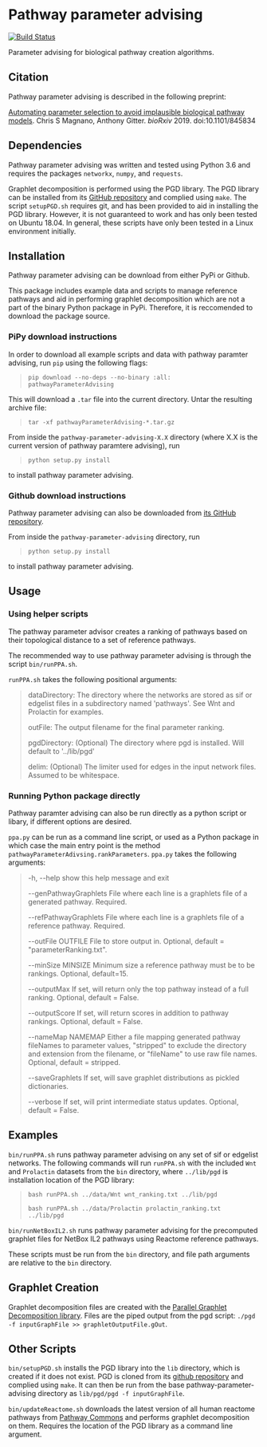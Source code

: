 # Pathway parameter advising
[![Build Status](https://travis-ci.com/gitter-lab/pathway-parameter-advising.svg?branch=master)](https://travis-ci.com/gitter-lab/pathway-parameter-advising)

Parameter advising for biological pathway creation algorithms.

## Citation

Pathway parameter advising is described in the following preprint:

[Automating parameter selection to avoid implausible biological pathway models](https://doi.org/10.1101/845834).
Chris S Magnano, Anthony Gitter.
*bioRxiv* 2019. doi:10.1101/845834

## Dependencies

Pathway parameter advising was written and tested using Python 3.6 and requires the packages `networkx`, `numpy`, and `requests`.

Graphlet decomposition is performed using the PGD library.
The PGD library can be installed from its [GitHub repository](https://github.com/nkahmed/pgd) and complied using `make`.
The script `setupPGD.sh` requires git, and has been provided to aid in installing the PGD library.
However, it is not guaranteed to work and has only been tested on Ubuntu 18.04.
In general, these scripts have only been tested in a Linux environment initially.

## Installation
Pathway parameter advising can be download from either PyPi or Github.

This package includes example data and scripts to manage reference pathways and aid in performing graphlet decomposition which are not a part of the binary Python package in PyPi. 
Therefore, it is reccomended to download the package source.

### PiPy download instructions 
In order to download all example scripts and data with pathway paramter advising, run `pip` using the following flags:
> `pip download --no-deps --no-binary :all: pathwayParameterAdvising`

This will download a `.tar` file into the current directory. 
Untar the resulting archive file: 
> `tar -xf pathwayParameterAdvising-*.tar.gz`

From inside the `pathway-parameter-advising-X.X` directory (where X.X is the current version of pathway paramtere advising), run
> `python setup.py install`

to install pathway parameter advising. 

### Github download instructions

Pathway parameter advising can also be downloaded from [its GitHub repository](https://github.com/gitter-lab/pathway-parameter-advising/). 

From inside the `pathway-parameter-advising` directory, run
> `python setup.py install`

to install pathway parameter advising. 

## Usage

### Using helper scripts 

The pathway parameter advisor creates a ranking of pathways based on their
topological distance to a set of reference pathways. 

The recommended way to use pathway parameter advising is through the script `bin/runPPA.sh`. 

`runPPA.sh` takes the following positional arguments:
>   dataDirectory: The directory where the networks are stored as sif or edgelist files in a subdirectory named 'pathways'. See Wnt and Prolactin for examples.
>
>   outFile:       The output filename for the final parameter ranking.
>
>   pgdDirectory:  (Optional) The directory where pgd is installed. Will default to '../lib/pgd'
>
>   delim:         (Optional) The limiter used for edges in the input network files. Assumed to be whitespace.


### Running Python package directly

Pathway paramter advising can also be run directly as a python script or libary, if different options are desired. 

`ppa.py` can be run as a command line script, or used as a Python package in which case the main entry point is the method `pathwayParameterAdivsing.rankParameters`.
`ppa.py` takes the following arguments:
>  -h, --help            show this help message and exit
>
>  --genPathwayGraphlets File where each line is a graphlets file of a generated pathway. Required.
>
>  --refPathwayGraphlets File where each line is a graphlets file of a reference pathway. Required.
>
>  --outFile OUTFILE     File to store output in. Optional, default = "parameterRanking.txt".
>
>  --minSize MINSIZE     Minimum size a reference pathway must be to be rankings. Optional, default=15.
>
>  --outputMax           If set, will return only the top pathway instead of a full ranking. Optional, default = False.
>
>  --outputScore         If set, will return scores in addition to pathway rankings. Optional, default = False.
>
>  --nameMap NAMEMAP     Either a file mapping generated pathway fileNames to parameter values, "stripped" to exclude the directory and extension from the filename, or "fileName" to use raw file names. Optional, default = stripped.
>
>  --saveGraphlets       If set, will save graphlet distributions as pickled dictionaries.
>
>  --verbose             If set, will print intermediate status updates. Optional, default = False.

## Examples

`bin/runPPA.sh` runs pathway parameter advising on any set of sif or edgelist networks.
The following commands will run `runPPA.sh` with the included `Wnt` and `Prolactin` datasets from the `bin` directory, where `../lib/pgd` is installation location of the PGD library:

> `bash runPPA.sh ../data/Wnt wnt_ranking.txt ../lib/pgd`
>
> `bash runPPA.sh ../data/Prolactin prolactin_ranking.txt ../lib/pgd`

`bin/runNetBoxIL2.sh` runs pathway parameter advising for the precomputed graphlet files for NetBox IL2 pathways using Reactome reference pathways.

These scripts must be run from the `bin` directory, and file path arguments are relative to the `bin` directory.


## Graphlet Creation
Graphlet decomposition files are created with  the [Parallel Graphlet Decomposition library](http://nesreenahmed.com/graphlets/).
Files are the piped output from the pgd script: `./pgd -f inputGraphFile >> graphletOutputFile.gOut`.

## Other Scripts
`bin/setupPGD.sh` installs the PGD library into the `lib` directory, which is created if it does not exist.
PGD is cloned from its [github repository](https://github.com/nkahmed/pgd) and complied using `make`.
It can then be run from the base pathway-parameter-advising directory as `lib/pgd/pgd -f inputGraphFile`.

`bin/updateReactome.sh` downloads the latest version of all human reactome pathways from [Pathway Commons](https://www.pathwaycommons.org/) and performs graphlet decomposition on them. Requires the location of the PGD library as a command line argument. 
